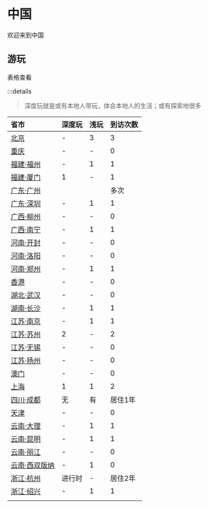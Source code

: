 # 中国

欢迎来到中国

## 游玩

表格查看

:::details

>深度玩就是或有本地人带玩，体会本地人的生活；或有探索地很多

|省市|深度玩|浅玩|到访次数|
|:----|:----|:----|:----|
|[北京][北京]|-|3|3|
|[重庆][重庆]|-|-|0|
|[福建·福州][福建·福州]|-|1|1|
|[福建·厦门][福建·厦门]|1|-|1|
|[广东·广州][广东·广州]|||多次|
|[广东·深圳][广东·深圳]|-|1|1|
|[广西·柳州][广西·柳州]|-|-|0|
|[广西·南宁][广西·南宁]|-|1|1|
|[河南·开封][河南·开封]|-|-|0|
|[河南·洛阳][河南·洛阳]|-|-|0|
|[河南·郑州][河南·郑州]|-|1|1|
|[香港][香港]|-|-|0|
|[湖北·武汉][湖北·武汉]|-|-|0|
|[湖南·长沙][湖南·长沙]|-|1|1|
|[江苏·南京][江苏·南京]|-|1|1|
|[江苏·苏州][江苏·苏州]|2|-|2|
|[江苏·无锡][江苏·无锡]|-|-|0|
|[江苏·扬州][江苏·扬州]|-|-|0|
|[澳门][澳门]|-|-|0|
|[上海][上海]|1|1|2|
|[四川·成都][四川·成都]|无|有|居住1年|
|[天津][天津]|-|-|0|
|[云南·大理][云南·大理]|-|1|1|
|[云南·昆明][云南·昆明]|-|1|1|
|[云南·丽江][云南·丽江]|-|-|0|
|[云南·西双版纳][云南·西双版纳]|-|1|0|
|[浙江·杭州][浙江·杭州]|进行时|-|居住2年|
|[浙江·绍兴][浙江·绍兴]|-|1|1|
|||||

[北京]: ./beijing
[重庆]: ./chongqing
[福建·福州]: ./fujian/fuzhou
[福建·厦门]: ./fujian/xiamen
[广东·广州]: ./guangdong/guangzhou
[广东·深圳]: ./guangdong/shenzhen
[广西·柳州]: ./guangxi/liuzhou
[广西·南宁]: ./guangxi/liuzhou
[河南·开封]: ./henan/kaifeng
[河南·洛阳]: ./henan/luoyang
[河南·郑州]: ./henan/zhengzhou
[香港]: ./hongkong
[湖北·武汉]: ./hubei/wuhan
[湖南·长沙]: ./hunan/changsha
[江苏·南京]: ./jiangsu/nanjing
[江苏·苏州]: ./jiangsu/suzhou
[江苏·无锡]: ./jiangsu/wuxi
[江苏·扬州]: ./jiangsu/yangzhou
[澳门]: ./macao
[上海]: ./shanghai
[四川·成都]: ./sichuan/chengdu
[天津]: ./tianjin
[云南·大理]: ./yunnan/dali
[云南·昆明]: ./yunnan/kunming
[云南·丽江]: ./yunnan/lijiang
[云南·西双版纳]: ./yunnan/xishuangbanna
[浙江·杭州]: ./zhejiang/hangzhou
[浙江·绍兴]: ./zhejiang/shaoxing
